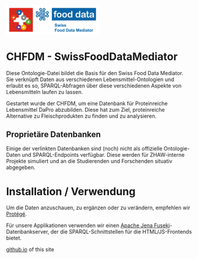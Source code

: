 <img src="food-data-submarke_kombi.png" width="50%" alt="Logo">

# CHFDM - SwissFoodDataMediator

Diese Ontologie-Datei bildet die Basis für den Swiss Food Data Mediator. Sie verknüpft Daten aus verschiedenen Lebensmittel-Ontologien und erlaubt es so, SPARQL-Abfragen über diese verschiedenen Aspekte von Lebensmitteln laufen zu lassen.  

Gestartet wurde der CHFDM, um eine Datenbank für Proteinreiche Lebensmittel DaPro abzubilden. Diese hat zum Ziel, proteinreiche Alternative zu Fleischprodukten zu finden und zu analysieren.  

## Proprietäre Datenbanken

Einige der verlinkten Datenbanken sind (noch) nicht als offizielle Ontologie-Daten und SPARQL-Endpoints verfügbar. Diese werden für ZHAW-interne Projekte simuliert und an die Studierenden und Forschenden situativ abgegeben.  

# Installation / Verwendung

Um die Daten anzuschauen, zu ergänzen oder zu verändern, empfehlen wir [Protégé](https://protege.stanford.edu/).  

Für unsere Applikationen verwenden wir einen [Apache Jena Fuseki](https://jena.apache.org/documentation/fuseki2/)-Datenbankserver, der die SPARQL-Schnittstellen für die HTML/JS-Frontends bietet.  

[github.io](https://zhaw-icls-data-management-visualization.github.io/CHFDM---SwissFoodDataMediator/) of this site
